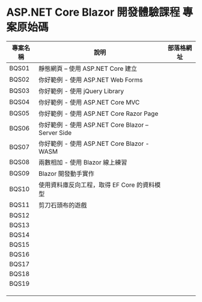 # ASP.NET Core Blazor 開發體驗課程 專案原始碼

|專案名稱|說明|部落格網址|
|-|-|-|
|BQS01|靜態網頁 – 使用 ASP.NET Core 建立||
|BQS02|你好範例 - 使用 ASP.NET Web Forms||
|BQS03|你好範例 - 使用 jQuery Library||
|BQS04|你好範例 - 使用 ASP.NET Core MVC||
|BQS05|你好範例 - 使用 ASP.NET Core Razor Page||
|BQS06|你好範例 - 使用 ASP.NET Core Blazor – Server Side||
|BQS07|你好範例 - 使用 ASP.NET Core Blazor - WASM||
|BQS08|兩數相加 - 使用 Blazor 線上練習||
|BQS09|Blazor 開發動手實作||
|BQS10|使用資料庫反向工程，取得 EF Core 的資料模型||
|BQS11|剪刀石頭布的遊戲||
|BQS12|||
|BQS13|||
|BQS14|||
|BQS15|||
|BQS16|||
|BQS17|||
|BQS18|||
|BQS19|||
||||
||||
||||


